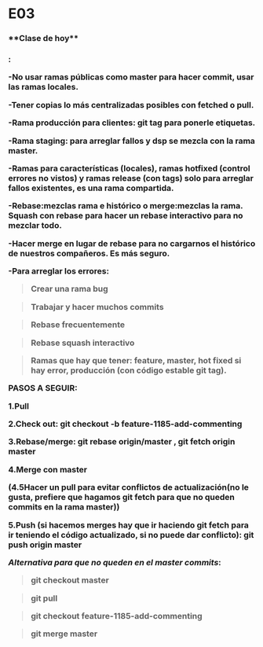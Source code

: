  <h1>E03</h1>
 
<h3>**Clase de hoy**<h3>:


-No usar ramas públicas como master para hacer commit, usar las ramas locales.

-Tener copias lo más centralizadas posibles con fetched o pull.

-Rama producción para clientes: git tag para ponerle etiquetas.

-Rama staging: para arreglar fallos y dsp se mezcla con la rama master.

-Ramas para características (locales), ramas hotfixed (control errores no vistos) y ramas release (con tags) solo para arreglar fallos existentes, es una rama compartida.

-Rebase:mezclas rama e histórico o merge:mezclas la rama. Squash con rebase para hacer un rebase interactivo para no mezclar todo.

-Hacer merge en lugar de rebase para no cargarnos el histórico de nuestros compañeros. Es más seguro.

-Para arreglar los errores:

  > Crear una rama bug
  
  > Trabajar y hacer muchos commits
  
  > Rebase frecuentemente
  
  > Rebase squash interactivo 
  
  > Ramas que hay que tener: feature, master, hot fixed si hay error, producción (con código estable git tag).
  
**PASOS A SEGUIR**: 

1.**Pull** 

2.**Check out**: git checkout -b feature-1185-add-commenting

3.**Rebase/merge**: git rebase origin/master , git fetch origin master

4.**Merge con master** 

(4.5Hacer un pull para evitar conflictos de actualización(no le gusta, prefiere que hagamos git fetch para que no queden commits en la rama master)) 

5.**Push** (si hacemos merges hay que ir haciendo git fetch para ir teniendo el código actualizado, si no puede dar conflicto): git push origin master

***Alternativa para que no queden en el master commits***: 

> git checkout master 

> git pull

> git checkout feature-1185-add-commenting

> git merge master

